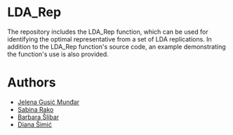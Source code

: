 LDA_Rep
===========

The repository includes the LDA_Rep function, which can be used for identifying the optimal representative from a set of LDA replications. In addition to the LDA_Rep function's source code, an example demonstrating the function's use is also provided.

Authors
===========
* [Jelena Gusić Munđar](https://github.com/JelenaGM)
* [Sabina Rako](https://github.com/SabinaRa)
* [Barbara Šlibar](https://github.com/bslibar)
* [Diana Šimić](https://github.com/disimic)

